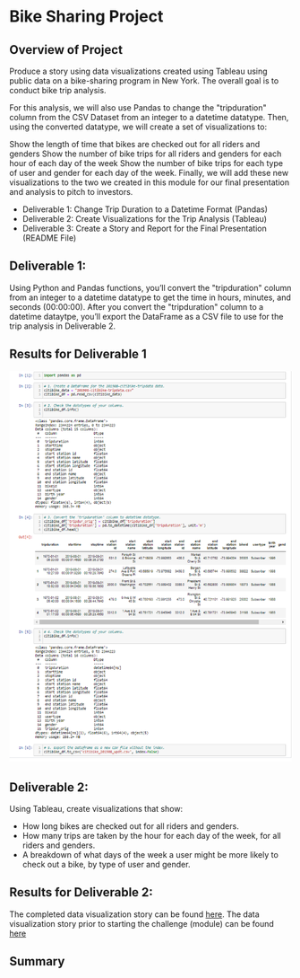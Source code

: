 # Bike Sharing Project

## Overview of Project

 Produce a story using data visualizations created using Tableau using public data on a bike-sharing program in New York. The overall goal is to conduct bike trip analysis.

For this analysis, we will also use Pandas to change the "tripduration" column from the CSV Dataset from an integer to a datetime datatype. Then, using the converted datatype, we will create a set of visualizations to:

Show the length of time that bikes are checked out for all riders and genders Show the number of bike trips for all riders and genders for each hour of each day of the week Show the number of bike trips for each type of user and gender for each day of the week. Finally, we will add these new visualizations to the two we created in this module for our final presentation and analysis to pitch to investors.

- Deliverable 1: Change Trip Duration to a Datetime Format (Pandas)
- Deliverable 2: Create Visualizations for the Trip Analysis (Tableau)
- Deliverable 3: Create a Story and Report for the Final Presentation (README File)

## Deliverable 1:

Using Python and Pandas functions, you’ll convert the "tripduration" column from an integer to a datetime datatype to get the time in hours, minutes, and seconds (00:00:00). After you convert the "tripduration" column to a datetime dataytpe, you’ll export the DataFrame as a CSV file to use for the trip analysis in Deliverable 2.

## Results for Deliverable 1
![Code for Deliverable 1](https://github.com/MuddassirR/bikesharing/blob/main/deliverabe1.png)

## Deliverable 2:
Using Tableau, create visualizations that show:

- How long bikes are checked out for all riders and genders.
- How many trips are taken by the hour for each day of the week, for all riders and genders.
- A breakdown of what days of the week a user might be more likely to check out a bike, by type of user and gender.

## Results for Deliverable 2:
The completed data visualization story can be found [here](https://public.tableau.com/app/profile/muddassir.raza/viz/NYCbikesharingChallenge/TOPSTATIONS).
The data visualization story prior to starting the challenge (module) can be found [here](https://public.tableau.com/app/profile/muddassir.raza/viz/NYCStory_16229673704850/NYCStory)

## Summary


